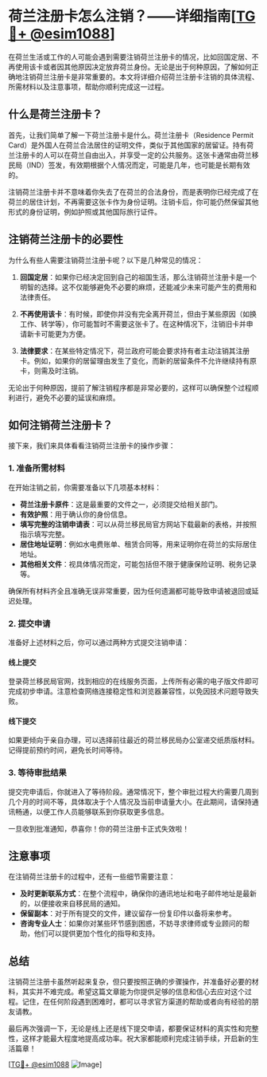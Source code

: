 # 荷兰注册卡怎么注销？——详细指南[[TG💪+ @esim1088](https://t.me/s/esim1088)]

在荷兰生活或工作的人可能会遇到需要注销荷兰注册卡的情况，比如回国定居、不再使用该卡或者因其他原因决定放弃荷兰身份。无论是出于何种原因，了解如何正确地注销荷兰注册卡是非常重要的。本文将详细介绍荷兰注册卡注销的具体流程、所需材料以及注意事项，帮助你顺利完成这一过程。

## 什么是荷兰注册卡？

首先，让我们简单了解一下荷兰注册卡是什么。荷兰注册卡（Residence Permit Card）是外国人在荷兰合法居住的证明文件，类似于其他国家的居留证。持有荷兰注册卡的人可以在荷兰自由出入，并享受一定的公共服务。这张卡通常由荷兰移民局（IND）签发，有效期根据个人情况而定，可能是几年，也可能是长期有效的。

注销荷兰注册卡并不意味着你失去了在荷兰的合法身份，而是表明你已经完成了在荷兰的居住计划，不再需要这张卡作为身份证明。注销卡后，你可能仍然保留其他形式的身份证明，例如护照或其他国际旅行证件。

## 注销荷兰注册卡的必要性

为什么有些人需要注销荷兰注册卡呢？以下是几种常见的情况：

1. **回国定居**：如果你已经决定回到自己的祖国生活，那么注销荷兰注册卡是一个明智的选择。这不仅能够避免不必要的麻烦，还能减少未来可能产生的费用和法律责任。
   
2. **不再使用该卡**：有时候，即使你并没有完全离开荷兰，但由于某些原因（如换工作、转学等），你可能暂时不需要这张卡了。在这种情况下，注销旧卡并申请新卡可能更为方便。

3. **法律要求**：在某些特定情况下，荷兰政府可能会要求持有者主动注销其注册卡。例如，如果你的居留理由发生了变化，而新的居留条件不允许继续持有原卡，则需及时注销。

无论出于何种原因，提前了解注销程序都是非常必要的，这样可以确保整个过程顺利进行，避免不必要的延误和麻烦。

## 如何注销荷兰注册卡？

接下来，我们来具体看看注销荷兰注册卡的操作步骤：

### 1. 准备所需材料

在开始注销之前，你需要准备以下几项基本材料：

- **荷兰注册卡原件**：这是最重要的文件之一，必须提交给相关部门。
- **有效护照**：用于确认你的身份信息。
- **填写完整的注销申请表**：可以从荷兰移民局官方网站下载最新的表格，并按照指示填写完整。
- **居住地址证明**：例如水电费账单、租赁合同等，用来证明你在荷兰的实际居住地址。
- **其他相关文件**：视具体情况而定，可能包括但不限于健康保险证明、税务记录等。

确保所有材料齐全且准确无误非常重要，因为任何遗漏都可能导致申请被退回或延迟处理。

### 2. 提交申请

准备好上述材料之后，你可以通过两种方式提交注销申请：

#### 线上提交
登录荷兰移民局官网，找到相应的在线服务页面，上传所有必需的电子版文件即可完成初步申请。注意检查网络连接稳定性和浏览器兼容性，以免因技术问题导致失败。

#### 线下提交
如果更倾向于亲自办理，可以选择前往最近的荷兰移民局办公室递交纸质版材料。记得提前预约时间，避免长时间等待。

### 3. 等待审批结果

提交完申请后，你就进入了等待阶段。通常情况下，整个审批过程大约需要几周到几个月的时间不等，具体取决于个人情况及当前申请量大小。在此期间，请保持通讯畅通，以便工作人员能够联系到你获取更多信息。

一旦收到批准通知，恭喜你！你的荷兰注册卡正式失效啦！

## 注意事项

在注销荷兰注册卡的过程中，还有一些细节需要注意：

- **及时更新联系方式**：在整个流程中，确保你的通讯地址和电子邮件地址是最新的，以便接收来自移民局的通知。
- **保留副本**：对于所有提交的文件，建议留存一份复印件以备将来参考。
- **咨询专业人士**：如果你对某些环节感到困惑，不妨寻求律师或专业顾问的帮助，他们可以提供更加个性化的指导和支持。

## 总结

注销荷兰注册卡虽然听起来复杂，但只要按照正确的步骤操作，并准备好必要的材料，其实并不难完成。希望这篇文章能为你提供足够的信息和信心去应对这个过程。记住，在任何阶段遇到困难时，都可以寻求官方渠道的帮助或者向有经验的朋友请教。

最后再次强调一下，无论是线上还是线下提交申请，都要保证材料的真实性和完整性，这样才能最大程度地提高成功率。祝大家都能顺利完成注销手续，开启新的生活篇章！

[[TG💪+ @esim1088](https://t.me/s/esim1088) ![Image](https://i.postimg.cc/4NQfJmqS/Snipaste-2025-05-13-00-14-12.png)]